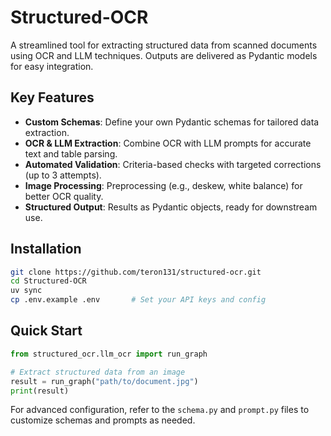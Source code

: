# Structured-OCR

A streamlined tool for extracting structured data from scanned documents using OCR and LLM techniques. Outputs are delivered as Pydantic models for easy integration.

## Key Features

- **Custom Schemas**: Define your own Pydantic schemas for tailored data extraction.
- **OCR & LLM Extraction**: Combine OCR with LLM prompts for accurate text and table parsing.
- **Automated Validation**: Criteria-based checks with targeted corrections (up to 3 attempts).
- **Image Processing**: Preprocessing (e.g., deskew, white balance) for better OCR quality.
- **Structured Output**: Results as Pydantic objects, ready for downstream use.

## Installation

```bash
git clone https://github.com/teron131/structured-ocr.git
cd Structured-OCR
uv sync
cp .env.example .env       # Set your API keys and config
```

## Quick Start

```python
from structured_ocr.llm_ocr import run_graph

# Extract structured data from an image
result = run_graph("path/to/document.jpg")
print(result)
```

For advanced configuration, refer to the `schema.py` and `prompt.py` files to customize schemas and prompts as needed.

